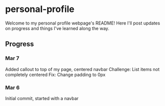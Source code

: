 # personal-profile

Welcome to my personal profile webpage's README! Here I'll post updates on progress and things I've learned along the way.


## Progress

### Mar 7
Added callout to top of my page, centered navbar
Challenge: List items not completely centered
Fix: Change padding to 0px

### Mar 6
Initial commit, started with a navbar

